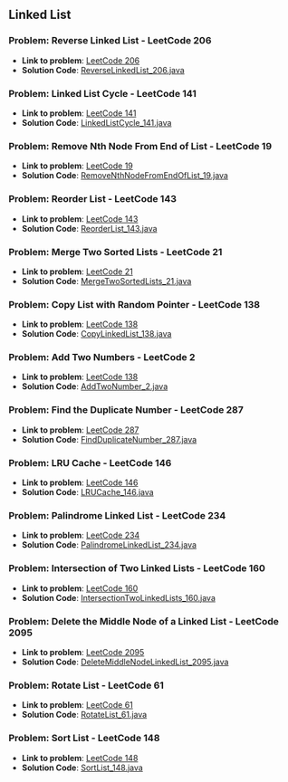 ## Linked List

### Problem: Reverse Linked List  - LeetCode 206

- **Link to problem**: [LeetCode 206](https://leetcode.com/problems/reverse-linked-list/)
- **Solution Code**: [ReverseLinkedList_206.java](ReverseLinkedList_206.java)

### Problem: Linked List Cycle  - LeetCode 141

- **Link to problem**: [LeetCode 141](https://leetcode.com/problems/linked-list-cycle/)
- **Solution Code**: [LinkedListCycle_141.java](LinkedListCycle_141.java)

### Problem: Remove Nth Node From End of List - LeetCode 19

- **Link to problem**: [LeetCode 19](https://leetcode.com/problems/remove-nth-node-from-end-of-list/)
- **Solution Code**: [RemoveNthNodeFromEndOfList_19.java](RemoveNthNodeFromEndOfList_19.java)

### Problem: Reorder List - LeetCode 143

- **Link to problem**: [LeetCode 143](https://leetcode.com/problems/reorder-list/)
- **Solution Code**: [ReorderList_143.java](ReorderList_143.java)

### Problem: Merge Two Sorted Lists - LeetCode 21

- **Link to problem**: [LeetCode 21](https://leetcode.com/problems/merge-two-sorted-lists/)
- **Solution Code**: [MergeTwoSortedLists_21.java](MergeTwoSortedLists_21.java)

### Problem: Copy List with Random Pointer - LeetCode 138

- **Link to problem**: [LeetCode 138](https://leetcode.com/problems/copy-list-with-random-pointer/)
- **Solution Code**: [CopyLinkedList_138.java](CopyLinkedList_138.java)

### Problem: Add Two Numbers - LeetCode 2

- **Link to problem**: [LeetCode 138](https://leetcode.com/problems/add-two-numbers/)
- **Solution Code**: [AddTwoNumber_2.java](AddTwoNumber_2.java)

### Problem: Find the Duplicate Number - LeetCode 287

- **Link to problem**: [LeetCode 287](https://leetcode.com/problems/find-the-duplicate-number/)
- **Solution Code**: [FindDuplicateNumber_287.java](FindDuplicateNumber_287.java)

### Problem: LRU Cache - LeetCode 146

- **Link to problem**: [LeetCode 146](https://leetcode.com/problems/lru-cache/)
- **Solution Code**: [LRUCache_146.java](LRUCache_146.java)

### Problem: Palindrome Linked List - LeetCode 234

- **Link to problem**: [LeetCode 234](https://leetcode.com/problems/palindrome-linked-list/)
- **Solution Code**: [PalindromeLinkedList_234.java](PalindromeLinkedList_234.java)

### Problem: Intersection of Two Linked Lists - LeetCode 160

- **Link to problem**: [LeetCode 160](https://leetcode.com/problems/intersection-of-two-linked-lists/)
- **Solution Code**: [IntersectionTwoLinkedLists_160.java](IntersectionTwoLinkedLists_160.java)

### Problem: Delete the Middle Node of a Linked List - LeetCode 2095

- **Link to problem**: [LeetCode 2095](https://leetcode.com/problems/delete-the-middle-node-of-a-linked-list/)
- **Solution Code**: [DeleteMiddleNodeLinkedList_2095.java](DeleteMiddleNodeLinkedList_2095.java)

### Problem: Rotate List - LeetCode 61

- **Link to problem**: [LeetCode 61](https://leetcode.com/problems/rotate-list/)
- **Solution Code**: [RotateList_61.java](RotateList_61.java)

### Problem: Sort List - LeetCode 148

- **Link to problem**: [LeetCode 148](https://leetcode.com/problems/sort-list/)
- **Solution Code**: [SortList_148.java](SortList_148.java)
